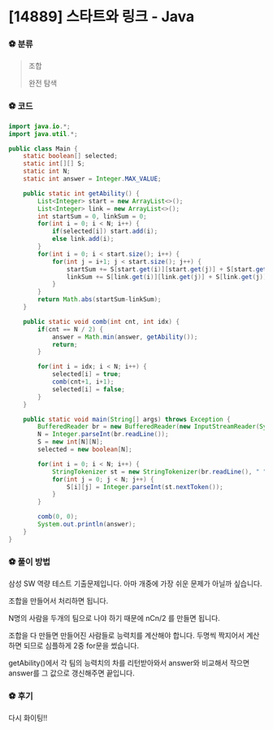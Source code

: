 # [14889] 스타트와 링크 - Java

###  :soccer: 분류

> 조합
>
> 완전 탐색



### :soccer: 코드

```java
import java.io.*;
import java.util.*;

public class Main {
    static boolean[] selected;
    static int[][] S;
    static int N;
    static int answer = Integer.MAX_VALUE;

    public static int getAbility() {
        List<Integer> start = new ArrayList<>();
        List<Integer> link = new ArrayList<>();
        int startSum = 0, linkSum = 0;
        for(int i = 0; i < N; i++) {
            if(selected[i]) start.add(i);
            else link.add(i);
        }
        for(int i = 0; i < start.size(); i++) {
            for(int j = i+1; j < start.size(); j++) {
                startSum += S[start.get(i)][start.get(j)] + S[start.get(j)][start.get(i)];
                linkSum += S[link.get(i)][link.get(j)] + S[link.get(j)][link.get(i)];
            }
        }
        return Math.abs(startSum-linkSum);
    }

    public static void comb(int cnt, int idx) {
        if(cnt == N / 2) {
            answer = Math.min(answer, getAbility());
            return;
        }

        for(int i = idx; i < N; i++) {
            selected[i] = true;
            comb(cnt+1, i+1);
            selected[i] = false;
        }
    }

    public static void main(String[] args) throws Exception {
        BufferedReader br = new BufferedReader(new InputStreamReader(System.in));
        N = Integer.parseInt(br.readLine());
        S = new int[N][N];
        selected = new boolean[N];

        for(int i = 0; i < N; i++) {
            StringTokenizer st = new StringTokenizer(br.readLine(), " ");
            for(int j = 0; j < N; j++) {
                S[i][j] = Integer.parseInt(st.nextToken());
            }
        }

        comb(0, 0);
        System.out.println(answer);
    }
}
```

### 

### :soccer: 풀이 방법

삼성 SW 역량 테스트 기출문제입니다. 아마 개중에 가장 쉬운 문제가 아닐까 싶습니다.

조합을 만들어서 처리하면 됩니다.



N명의 사람을 두개의 팀으로 나야 하기 때문에 nCn/2 를 만들면 됩니다.

 조합을 다 만들면 만들어진 사람들로 능력치를 계산해야 합니다. 두명씩 짝지어서 계산하면 되므로 심플하게 2중 for문을 썼습니다.

getAbility()에서 각 팀의 능력치의 차를 리턴받아와서 answer와 비교해서 작으면 answer를 그 값으로 갱신해주면 끝입니다.



### :soccer: 후기



다시 화이팅!!